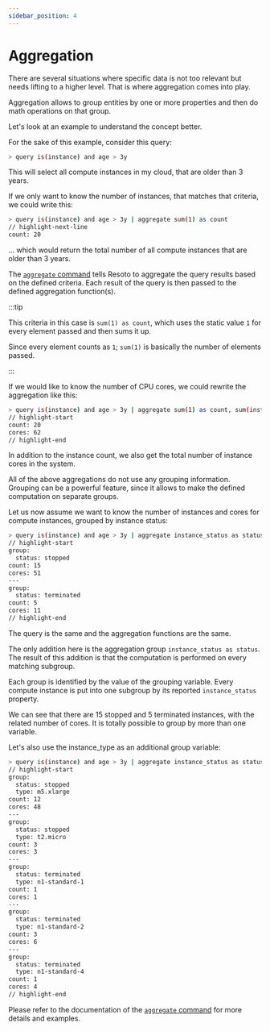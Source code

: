 ```yaml
---
sidebar_position: 4
---
```


# Aggregation

There are several situations where specific data is not too relevant but needs lifting to a higher level. That is where aggregation comes into play.

Aggregation allows to group entities by one or more properties and then do math operations on that group.

Let's look at an example to understand the concept better.

For the sake of this example, consider this query:

```bash
> query is(instance) and age > 3y
```

This will select all compute instances in my cloud, that are older than 3 years.

If we only want to know the number of instances, that matches that criteria, we could write this:

```bash
> query is(instance) and age > 3y | aggregate sum(1) as count
// highlight-next-line
count: 20
```

… which would return the total number of all compute instances that are older than 3 years.

The [`aggregate` command](../../reference/cli/aggregate.md) tells Resoto to aggregate the query results based on the defined criteria. Each result of the query is then passed to the defined aggregation function(s).

:::tip

This criteria in this case is `sum(1) as count`, which uses the static value `1` for every element passed and then sums it up.

Since every element counts as `1`; `sum(1)` is basically the number of elements passed.

:::

If we would like to know the number of CPU cores, we could rewrite the aggregation like this:

```bash
> query is(instance) and age > 3y | aggregate sum(1) as count, sum(instance_cores) as cores
// highlight-start
count: 20
cores: 62
// highlight-end
```

In addition to the instance count, we also get the total number of instance cores in the system.

All of the above aggregations do not use any grouping information. Grouping can be a powerful feature, since it allows to make the defined computation on separate groups.

Let us now assume we want to know the number of instances and cores for compute instances, grouped by instance status:

```bash
> query is(instance) and age > 3y | aggregate instance_status as status: sum(1) as count, sum(instance_cores) as cores)
// highlight-start
group:
  status: stopped
count: 15
cores: 51
---
group:
  status: terminated
count: 5
cores: 11
// highlight-end
```

The query is the same and the aggregation functions are the same.

The only addition here is the aggregation group `instance_status as status`. The result of this addition is that the computation is performed on every matching subgroup.

Each group is identified by the value of the grouping variable. Every compute instance is put into one subgroup by its reported `instance_status` property.

We can see that there are 15 stopped and 5 terminated instances, with the related number of cores. It is totally possible to group by more than one variable.

Let's also use the instance_type as an additional group variable:

```bash
> query is(instance) and age > 3y | aggregate instance_status as status, instance_type as type: sum(1) as count, sum(instance_cores) as cores)
// highlight-start
group:
  status: stopped
  type: m5.xlarge
count: 12
cores: 48
---
group:
  status: stopped
  type: t2.micro
count: 3
cores: 3
---
group:
  status: terminated
  type: n1-standard-1
count: 1
cores: 1
---
group:
  status: terminated
  type: n1-standard-2
count: 3
cores: 6
---
group:
  status: terminated
  type: n1-standard-4
count: 1
cores: 4
// highlight-end
```

Please refer to the documentation of the [`aggregate` command](../../reference/cli/aggregate.md) for more details and examples.

